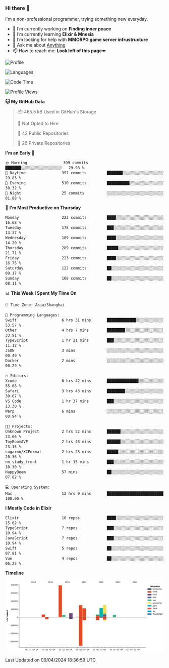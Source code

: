 ### Hi there 👋

I'm a non-professional programmer, trying something new everyday.

<!--
**dyzdyz010/dyzdyz010** is a ✨ _special_ ✨ repository because its `README.md` (this file) appears on your GitHub profile.
-->

- 🔭 I’m currently working on **Finding inner peace**
- 🌱 I’m currently learning **Elixir & Mnesia**
- 🤔 I’m looking for help with **MMORPG game server infrustructure**
- 💬 Ask me about [Anything](https://github.com/dyzdyz010/dyzdyz010/issues)
- 📫 How to reach me: **Look left of this page⬅️**

<!-- - 👯 I’m looking to collaborate on
- 😄 Pronouns: ...
- ⚡ Fun fact: ...
 -->
 
![Profile](https://github-readme-stats.vercel.app/api?username=dyzdyz010&count_private=true&show_icons=true&theme=dracula)

![Languages](https://github-readme-stats.vercel.app/api/top-langs/?username=dyzdyz010&layout=compact&theme=dracula)

<!--START_SECTION:waka-->
![Code Time](http://img.shields.io/badge/Code%20Time-1%2C337%20hrs%202%20mins-blue)

![Profile Views](http://img.shields.io/badge/Profile%20Views-88-blue)

**🐱 My GitHub Data** 

> 📦 465.5 kB Used in GitHub's Storage 
 > 
> 🚫 Not Opted to Hire
 > 
> 📜 42 Public Repositories 
 > 
> 🔑 26 Private Repositories 
 > 
**I'm an Early 🐤** 

```text
🌞 Morning                399 commits         ███████░░░░░░░░░░░░░░░░░░   29.98 % 
🌆 Daytime                397 commits         ███████░░░░░░░░░░░░░░░░░░   29.83 % 
🌃 Evening                510 commits         ██████████░░░░░░░░░░░░░░░   38.32 % 
🌙 Night                  25 commits          ░░░░░░░░░░░░░░░░░░░░░░░░░   01.88 % 
```
📅 **I'm Most Productive on Thursday** 

```text
Monday                   222 commits         ████░░░░░░░░░░░░░░░░░░░░░   16.68 % 
Tuesday                  178 commits         ███░░░░░░░░░░░░░░░░░░░░░░   13.37 % 
Wednesday                189 commits         ████░░░░░░░░░░░░░░░░░░░░░   14.20 % 
Thursday                 289 commits         █████░░░░░░░░░░░░░░░░░░░░   21.71 % 
Friday                   223 commits         ████░░░░░░░░░░░░░░░░░░░░░   16.75 % 
Saturday                 122 commits         ██░░░░░░░░░░░░░░░░░░░░░░░   09.17 % 
Sunday                   108 commits         ██░░░░░░░░░░░░░░░░░░░░░░░   08.11 % 
```


📊 **This Week I Spent My Time On** 

```text
🕑︎ Time Zone: Asia/Shanghai

💬 Programming Languages: 
Swift                    6 hrs 31 mins       █████████████░░░░░░░░░░░░   53.57 % 
Other                    4 hrs 7 mins        ████████░░░░░░░░░░░░░░░░░   33.91 % 
TypeScript               1 hr 21 mins        ███░░░░░░░░░░░░░░░░░░░░░░   11.12 % 
JSON                     3 mins              ░░░░░░░░░░░░░░░░░░░░░░░░░   00.49 % 
Docker                   2 mins              ░░░░░░░░░░░░░░░░░░░░░░░░░   00.29 % 

🔥 Editors: 
Xcode                    6 hrs 42 mins       ██████████████░░░░░░░░░░░   55.08 % 
Safari                   3 hrs 43 mins       ████████░░░░░░░░░░░░░░░░░   30.67 % 
VS Code                  1 hr 37 mins        ███░░░░░░░░░░░░░░░░░░░░░░   13.30 % 
Warp                     6 mins              ░░░░░░░░░░░░░░░░░░░░░░░░░   00.94 % 

🐱‍💻 Projects: 
Unknown Project          2 hrs 52 mins       ██████░░░░░░░░░░░░░░░░░░░   23.66 % 
ToyBoomAVP               2 hrs 48 mins       ██████░░░░░░░░░░░░░░░░░░░   23.15 % 
sugarmo/XCFormat         2 hrs 28 mins       █████░░░░░░░░░░░░░░░░░░░░   20.36 % 
nm_study_front           1 hr 15 mins        ███░░░░░░░░░░░░░░░░░░░░░░   10.30 % 
HappyBeam                57 mins             ██░░░░░░░░░░░░░░░░░░░░░░░   07.82 % 

💻 Operating System: 
Mac                      12 hrs 9 mins       █████████████████████████   100.00 % 
```

**I Mostly Code in Elixir** 

```text
Elixir                   10 repos            ████░░░░░░░░░░░░░░░░░░░░░   15.62 % 
TypeScript               7 repos             ███░░░░░░░░░░░░░░░░░░░░░░   10.94 % 
JavaScript               7 repos             ███░░░░░░░░░░░░░░░░░░░░░░   10.94 % 
Swift                    5 repos             ██░░░░░░░░░░░░░░░░░░░░░░░   07.81 % 
Vue                      4 repos             ██░░░░░░░░░░░░░░░░░░░░░░░   06.25 % 
```



**Timeline**

![Lines of Code chart](https://raw.githubusercontent.com/dyzdyz010/dyzdyz010/master/assets/bar_graph.png)


 Last Updated on 09/04/2024 18:36:59 UTC
<!--END_SECTION:waka-->
